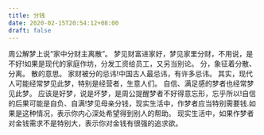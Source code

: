 ```yaml
---
title: 分钱
date: 2020-02-15T20:54:12+08:00
draft: false
---
```


周公解梦上说“家中分财主离散”。
梦见财富进家好，梦见家里分财，不用说，是不好!如果是现代的家庭作坊，分发工资给员工，又另当别论。
分，象征着分散、分离。
散的意思。
家财被分的忌讳!中国古人最忌讳，有许多忌讳。
其实，现代人可能经常梦见此梦，特别是经营者，生意人们。
自信、满足感的梦者也经常梦见此梦。
应该是好梦，说是坏梦，是周公提醒梦者不好得意忘形，忘乎所以!自信的后果可能是自负、自满!梦见母亲分钱，现实生活中，作梦者应当特别需要钱.如果是这种情况，表示你内心深处希望得到别人的帮助。
现实生活中，如果作梦者对金钱需求不是特别大，表示你对金钱有很强的追求欲。
